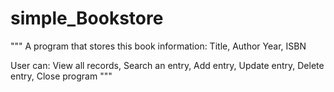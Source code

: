 # simple_Bookstore

""" A program that stores this book information: Title, Author Year, ISBN

User can: View all records, Search an entry, Add entry, Update entry, Delete entry, Close program """
